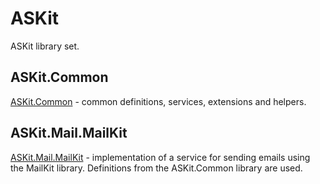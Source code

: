 # ASKit

ASKit library set.

## ASKit.Common

[ASKit.Common](./src/ASKit.Common/README.md) - common definitions, services, extensions and helpers.

## ASKit.Mail.MailKit

[ASKit.Mail.MailKit](./src/ASKit.Mail.MailKit/README.md) - implementation of a service for sending emails using the MailKit library. Definitions from the ASKit.Common library are used.

